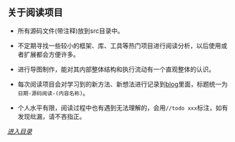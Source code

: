 ## 关于阅读项目

* 所有源码文件(带注释)放到src目录中。

* 不定期寻找一些较小的框架、库、工具等热门项目进行阅读分析，以后使用或者扩展都会方便许多。

* 进行导图制作，能对其内部整体结构和执行流动有一个直观整体的认识。

* 每次阅读项目会对学习到的新方法、新想法进行记录到[blog](https://github.com/stonehank/blogs)里面，标题统一为`日期-源码阅读-(内容名称)`。

* 个人水平有限，阅读过程中也有遇到无法理解的，会用`//todo xxx`标注，如有发现纰漏，请不吝指正。


[*进入目录*](./navigation.md)